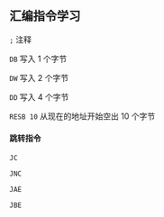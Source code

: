 ## 汇编指令学习

`;`		注释

`DB`		写入 1 个字节

`DW`		写入 2 个字节

`DD`		写入 4 个字节

`RESB 10` 	从现在的地址开始空出 10 个字节



#### 跳转指令

`JC`

`JNC`

`JAE`

`JBE`

